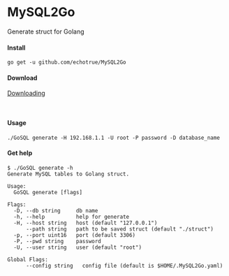 # MySQL2Go
Generate struct for Golang


#### Install

```shell script
go get -u github.com/echotrue/MySQL2Go
```

#### Download
[Downloading](https://www.baidu.com)


​    
#### Usage
```shell script
./GoSQL generate -H 192.168.1.1 -U root -P password -D database_name
```

#### Get help
```shell script
$ ./GoSQL generate -h
Generate MySQL tables to Golang struct.

Usage:
  GoSQL generate [flags]

Flags:
  -D, --db string     db name
  -h, --help          help for generate
  -H, --host string   host (default "127.0.0.1")
      --path string   path to be saved struct (default "./struct")
  -p, --port uint16   port (default 3306)
  -P, --pwd string    password
  -U, --user string   user (default "root")

Global Flags:
      --config string   config file (default is $HOME/.MySQL2Go.yaml)

```